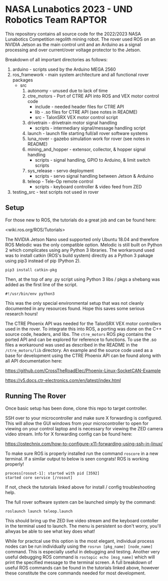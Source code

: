 # NASA Lunabotics 2023 - UND Robotics Team RAPTOR

This repository contains all source code for the 2022/2023 NASA Lunabotics
Competition regolith mining robot. The rover used ROS on an NVIDIA Jetson
as the main control unit and an Arduino as a signal processing and over
current/over voltage protector to the Jetson.

Breakdown of all important directories as follows:

1. arduino - scripts used by the Arduino MEGA 2560
2. ros_framework - main system architecture and all functional rover packages
    - src
        1. autonomy - unused due to lack of time
        2. ctre_motors - Port of CTRE API into ROS and VEX motor control code
            - include - needed header files for CTRE API
            - lib - .so files for CTRE API (see notes in README)
            - src - TalonSRX VEX motor control script
        3. drivetrain - drivetrain motor signal handling
            - scripts - intermediary signal/message handling script
        4. launch - launch file starting full/all rover software systems
        5. luna_rover - gazebo simulation work for rover (see notes in README)
        6. mining_and_hopper - extensor, collector, & hopper signal handling
            - scripts - signal handling, GPIO to Arduino, & limit switch scripts
        7. sys_release - servo deployment
            - scripts - servo signal handling between Jetson & Arduino
        8. teleop - Tele-Op remote control
            - scripts - keyboard controller & video feed from ZED
3. testing_src - test scripts not used in rover


## Setup

For those new to ROS, the tutorials do a great job and can be found here:

<wiki.ros.org/ROS/Tutorials>

The NVIDIA Jetson Nano used supported only Ubuntu 18.04 and therefore ROS Melodic was
the only compatible option. Melodic is still built on Python 2 which complicates using any Python 3 libraries. The workaround used was to install catkin (ROS's build system) directly as a Python 3 pakage using pip3 instead of pip (Python 2).

`pip3 install catkin-pkg`

Then, at the top of any .py script using Python 3 libs / pkgs a shebang was added as the first line of the script.

`#!/usr/bin/env python3`

This was the only special environmental setup that was not cleanly documented in any resources found. Hope this saves some serious research hours!

The CTRE Phoenix API was needed for the TalonSRX VEX motor controllers used in the rover. To integrate this into ROS, a porting was done on the C++ source code, headers, and libs. The `ctre_motors` ROS pkg contains the ported API and can be explored for reference to functions. To use the .so files a workaround was used as described in the README in the `/ctre_motors/lib` directory. An example and the source code used as a base for development using the CTRE Phoenix API can be found along with all API documentation here:

<https://github.com/CrossTheRoadElec/Phoenix-Linux-SocketCAN-Example>

<https://v5.docs.ctr-electronics.com/en/latest/index.html>


## Running The Rover

Once basic setup has been done, clone this repo to target controller. 

SSH over to your microcontroller and make sure X forwarding is configured. This will allow the GUI windows from your microcontroller to open for viewing on your control laptop and is necessary for viewing the ZED camera video stream. Info for X forwarding config can be found here:

<https://ostechnix.com/how-to-configure-x11-forwarding-using-ssh-in-linux/>

To make sure ROS is properly installed run the command `roscore` in a new terminal. If a similar output to below is seen congrats! ROS is working properly!

    process[rosout-1]: started with pid [3592]
    started core service [/rosout]

If not, check the tutorials linked above for install / config troubleshooting help.

The full rover software system can be launched simply by the command:

`roslaunch launch teleop.launch`

This should bring up the ZED live video stream and the keyboard contoller in the terminal used to launch. The menu is persistent so don't worry, you'll allwyas be able to see what key does what!

While for practcal use this option is the most elegant, individual process nodes can be run individually using the `rosrun [pkg_name] [node_name]` command. This is especially useful in debugging and testing. Another very useful debugging ROS command is `rostopic echo [msg_name]` which will print the specified message to the terminal screen. A full breakdown of useful ROS commands can be found in the tutorials linked above, however these constitute the core commands needed for most development.